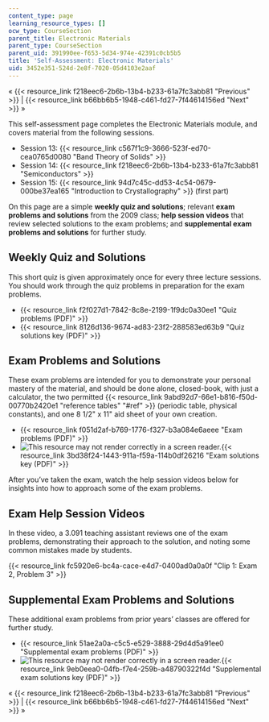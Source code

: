 ```yaml
---
content_type: page
learning_resource_types: []
ocw_type: CourseSection
parent_title: Electronic Materials
parent_type: CourseSection
parent_uid: 391990ee-f653-5d34-974e-42391c0cb5b5
title: 'Self-Assessment: Electronic Materials'
uid: 3452e351-524d-2e8f-7020-05d4103e2aaf
---
```


« {{< resource_link f218eec6-2b6b-13b4-b233-61a7fc3abb81 "Previous" >}} | {{< resource_link b66bb6b5-1948-c461-fd27-7f44614156ed "Next" >}} »

This self-assessment page completes the Electronic Materials module, and covers material from the following sessions.

*   Session 13: {{< resource_link c567f1c9-3666-523f-ed70-cea0765d0080 "Band Theory of Solids" >}}
*   Session 14: {{< resource_link f218eec6-2b6b-13b4-b233-61a7fc3abb81 "Semiconductors" >}}
*   Session 15: {{< resource_link 94d7c45c-dd53-4c54-0679-000be37ea165 "Introduction to Crystallography" >}} (first part)

On this page are a simple **weekly quiz and solutions**; relevant **exam problems and solutions** from the 2009 class; **help session videos** that review selected solutions to the exam problems; and **supplemental exam problems and solutions** for further study.

Weekly Quiz and Solutions
-------------------------

This short quiz is given approximately once for every three lecture sessions. You should work through the quiz problems in preparation for the exam problems.

*   {{< resource_link f2f027d1-7842-8c8e-2199-1f9dc0a30ee1 "Quiz problems (PDF)" >}}
*   {{< resource_link 8126d136-9674-ad83-23f2-288583ed63b9 "Quiz solutions key (PDF)" >}}

Exam Problems and Solutions
---------------------------

These exam problems are intended for you to demonstrate your personal mastery of the material, and should be done alone, closed-book, with just a calculator, the two permitted {{< resource_link 9abd92d7-66e1-b816-f50d-00770b2420e1 "reference tables" "#ref" >}} (periodic table, physical constants), and one 8 1/2" x 11" aid sheet of your own creation.

*   {{< resource_link f051d2af-b769-1776-f327-b3a084e6aeee "Exam problems (PDF)" >}}
*   ![This resource may not render correctly in a screen reader.](/images/inacessible.gif){{< resource_link 3bd38f24-1443-911a-f59a-114b0df26216 "Exam solutions key (PDF)" >}}

After you’ve taken the exam, watch the help session videos below for insights into how to approach some of the exam problems.

Exam Help Session Videos
------------------------

In these video, a 3.091 teaching assistant reviews one of the exam problems, demonstrating their approach to the solution, and noting some common mistakes made by students.

{{< resource_link fc5920e6-bc4a-cace-e4d7-0400ad0a0a0f "Clip 1: Exam 2, Problem 3" >}}

Supplemental Exam Problems and Solutions
----------------------------------------

These additional exam problems from prior years’ classes are offered for further study.

*   {{< resource_link 51ae2a0a-c5c5-e529-3888-29d4d5a91ee0 "Supplemental exam problems (PDF)" >}}
*   ![This resource may not render correctly in a screen reader.](/images/inacessible.gif){{< resource_link 9eb0eea0-04fb-f7e4-259b-a48790322f4d "Supplemental exam solutions key (PDF)" >}}

« {{< resource_link f218eec6-2b6b-13b4-b233-61a7fc3abb81 "Previous" >}} | {{< resource_link b66bb6b5-1948-c461-fd27-7f44614156ed "Next" >}} »